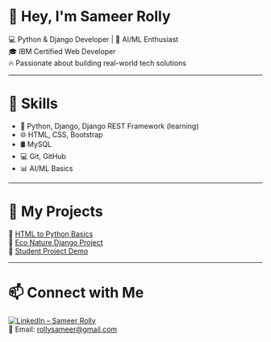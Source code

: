 # 👋 Hey, I'm Sameer Rolly

💻 Python & Django Developer | 🌱 AI/ML Enthusiast  
🎓 IBM Certified Web Developer  
🔥 Passionate about building real-world tech solutions

---

# 🚀 Skills

- 🐍 Python, Django, Django REST Framework (learning)
- 🌐 HTML, CSS, Bootstrap  
- 🛢️ MySQL  
- 💻 Git, GitHub  
- 📊 AI/ML Basics

---

# 📂 My Projects

🔸 [HTML to Python Basics](https://github.com/sameerrolly/html-to-python-basics)  
🔸 [Eco Nature Django Project](https://github.com/sameerrolly/eco-nature-django-app)  
🔸 [Student Project Demo](https://github.com/sameerrolly/student-project-demo)

---
 # 📫 Connect with Me

[![LinkedIn – Sameer Rolly](https://img.shields.io/badge/LinkedIn-blue?style=flat&logo=linkedin)](https://www.linkedin.com/in/sameer-rolly-9012b3231)  
📧 Email: rollysameer@gmail.com
